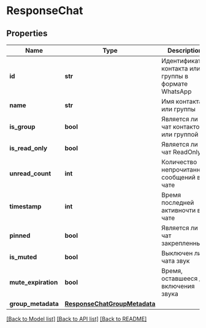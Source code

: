 # ResponseChat

## Properties
Name | Type | Description | Notes
------------ | ------------- | ------------- | -------------
**id** | **str** | Идентификатор контакта или группы в формате WhatsApp | [optional] 
**name** | **str** | Имя контакта или группы | [optional] 
**is_group** | **bool** | Является ли чат контактом или группой | [optional] 
**is_read_only** | **bool** | Является ли чат ReadOnly | [optional] 
**unread_count** | **int** | Количество непрочитанных сообщений в чате | [optional] 
**timestamp** | **int** | Время последней активночти в чате | [optional] 
**pinned** | **bool** | Является ли чат закрепленным | [optional] 
**is_muted** | **bool** | Выключен ли у чата звук | [optional] 
**mute_expiration** | **bool** | Время, оставшееся до включения звука | [optional] 
**group_metadata** | [**ResponseChatGroupMetadata**](ResponseChatGroupMetadata.md) |  | [optional] 

[[Back to Model list]](../README.md#documentation-for-models) [[Back to API list]](../README.md#documentation-for-api-endpoints) [[Back to README]](../README.md)

